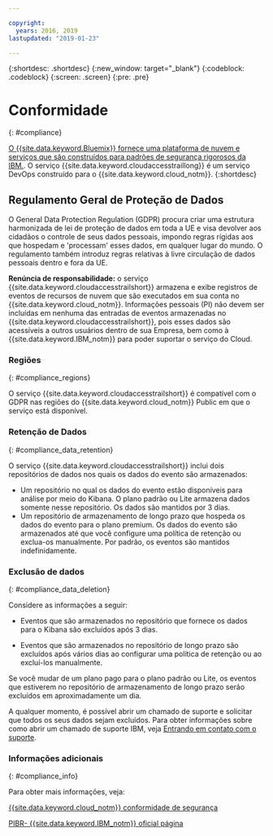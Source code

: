 ```yaml
---

copyright:
  years: 2016, 2019
lastupdated: "2019-01-23"

---
```



{:shortdesc: .shortdesc}
{:new_window: target="_blank"}
{:codeblock: .codeblock}
{:screen: .screen}
{:pre: .pre}


# Conformidade
{: #compliance}

[O {{site.data.keyword.Bluemix}} fornece uma plataforma de nuvem e serviços que são construídos para padrões de segurança rigorosos da IBM.](/docs/security/compliance.html#compliance). O serviço {{site.data.keyword.cloudaccesstraillong}} é um serviço DevOps construído para o {{site.data.keyword.cloud_notm}}. 
{:shortdesc}


## Regulamento Geral de Proteção de Dados

O General Data Protection Regulation (GDPR) procura criar uma estrutura harmonizada de lei de proteção de dados em toda a UE e visa devolver aos cidadãos o controle de seus dados pessoais, impondo regras rígidas aos que hospedam e 'processam' esses dados, em qualquer lugar do mundo. O regulamento também introduz regras relativas à livre circulação de dados pessoais dentro e fora da UE. 

**Renúncia de responsabilidade:** o serviço {{site.data.keyword.cloudaccesstrailshort}} armazena e exibe registros de eventos de recursos de nuvem que são executados em sua conta no {{site.data.keyword.cloud_notm}}. Informações pessoais (PI) não devem ser incluídas em nenhuma das entradas de eventos armazenadas no {{site.data.keyword.cloudaccesstrailshort}}, pois esses dados são acessíveis a outros usuários dentro de sua Empresa, bem como à {{site.data.keyword.IBM_notm}} para poder suportar o serviço do Cloud.

### Regiões
{: #compliance_regions}

O serviço {{site.data.keyword.cloudaccesstrailshort}} é compatível com o GDPR nas regiões do {{site.data.keyword.cloud_notm}} Public em que o serviço está disponível.


### Retenção de Dados
{: #compliance_data_retention}

O serviço {{site.data.keyword.cloudaccesstrailshort}} inclui dois repositórios de dados nos quais os dados do evento são armazenados: 

* Um repositório no qual os dados do evento estão disponíveis para análise por meio do Kibana. O plano padrão ou Lite armazena dados somente nesse repositório. Os dados são mantidos por 3 dias.
* Um repositório de armazenamento de longo prazo que hospeda os dados do evento para o plano premium. Os dados do evento são armazenados até que você configure uma política de retenção ou exclua-os manualmente. Por padrão, os eventos são mantidos indefinidamente.


### Exclusão de dados
{: #compliance_data_deletion}

Considere as informações a seguir:

* Eventos que são armazenados no repositório que fornece os dados para o Kibana são excluídos após 3 dias.

* Eventos que são armazenados no repositório de longo prazo são excluídos após vários dias ao configurar uma política de retenção ou ao excluí-los manualmente. 



Se você mudar de um plano pago para o plano padrão ou Lite, os eventos que estiverem no repositório de armazenamento de longo prazo serão excluídos em aproximadamente um dia.

A qualquer momento, é possível abrir um chamado de suporte e solicitar que todos os seus dados sejam excluídos. Para obter informações sobre como abrir um chamado de suporte IBM, veja [Entrando em contato com o suporte](/docs/get-support/howtogetsupport.html#getting-customer-support).



### Informações adicionais
{: #compliance_info}

Para obter mais informações, veja:

[{{site.data.keyword.cloud_notm}} conformidade de segurança](/docs/security/compliance.html#compliance)

[PIBR- {{site.data.keyword.IBM_notm}} oficial página](https://www.ibm.com/data-responsibility/gdpr/)



